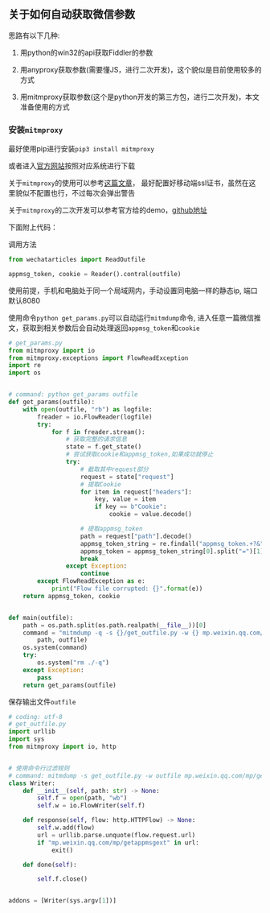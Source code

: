 ## 关于如何自动获取微信参数

思路有以下几种:

1. 用python的win32的api获取Fiddler的参数

2. 用anyproxy获取参数(需要懂JS，进行二次开发)，这个貌似是目前使用较多的方式

3. 用mitmproxy获取参数(这个是python开发的第三方包，进行二次开发)，本文准备使用的方式

### 安装`mitmproxy`

最好使用pip进行安装`pip3 install mitmproxy`

或者进入[官方网站](https://github.com/mitmproxy/mitmproxy/releases)按照对应系统进行下载

关于`mitmproxy`的使用可以参考[这篇文章](https://www.jianshu.com/p/0cc558a8d6a2)， 最好配置好移动端ssl证书，虽然在这里貌似不配置也行，不过每次会弹出警告

关于`mitmproxy`的二次开发可以参考官方给的demo，[github地址](https://github.com/mitmproxy/mitmproxy/tree/master/examples/simple)

下面附上代码：


调用方法

```python
from wechatarticles import ReadOutfile

appmsg_token, cookie = Reader().contral(outfile)
```

使用前提，手机和电脑处于同一个局域网内，手动设置同电脑一样的静态ip, 端口默认8080

使用命令`python get_params.py`可以自动运行`mitmdump`命令, 进入任意一篇微信推文，获取到相关参数后会自动处理返回`appmsg_token`和`cookie`

```python
# get_params.py
from mitmproxy import io
from mitmproxy.exceptions import FlowReadException
import re
import os


# command: python get_params outfile
def get_params(outfile):
    with open(outfile, "rb") as logfile:
        freader = io.FlowReader(logfile)
        try:
            for f in freader.stream():
                # 获取完整的请求信息
                state = f.get_state()
                # 尝试获取cookie和appmsg_token,如果成功就停止
                try:
                    # 截取其中request部分
                    request = state["request"]
                    # 提取Cookie
                    for item in request["headers"]:
                        key, value = item
                        if key == b"Cookie":
                            cookie = value.decode()

                    # 提取appmsg_token
                    path = request["path"].decode()
                    appmsg_token_string = re.findall("appmsg_token.+?&", path)
                    appmsg_token = appmsg_token_string[0].split("=")[1][:-1]
                    break
                except Exception:
                    continue
        except FlowReadException as e:
            print("Flow file corrupted: {}".format(e))
    return appmsg_token, cookie


def main(outfile):
    path = os.path.split(os.path.realpath(__file__))[0]
    command = "mitmdump -q -s {}/get_outfile.py -w {} mp.weixin.qq.com/mp/getappmsgext".format(
        path, outfile)
    os.system(command)
    try:
        os.system("rm ./-q")
    except Exception:
        pass
    return get_params(outfile)
```

保存输出文件`outfile`

```python
# coding: utf-8
# get_outfile.py
import urllib
import sys
from mitmproxy import io, http


# 使用命令行过滤规则
# command: mitmdump -s get_outfile.py -w outfile mp.weixin.qq.com/mp/getappmsgext
class Writer:
    def __init__(self, path: str) -> None:
        self.f = open(path, "wb")
        self.w = io.FlowWriter(self.f)

    def response(self, flow: http.HTTPFlow) -> None:
        self.w.add(flow)
        url = urllib.parse.unquote(flow.request.url)
        if "mp.weixin.qq.com/mp/getappmsgext" in url:
            exit()

    def done(self):

        self.f.close()


addons = [Writer(sys.argv[1])]
```
